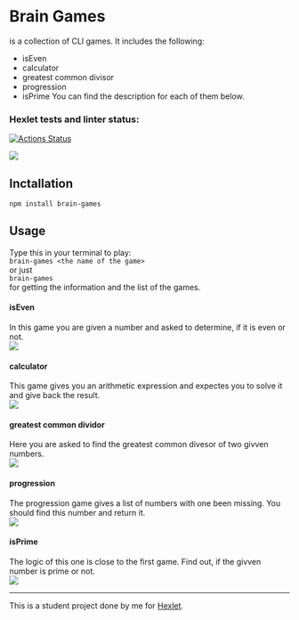 # Brain Games
is a collection of CLI games. It includes the following:
+ isEven
+ calculator
+ greatest common divisor
+ progression
+ isPrime
You can find the description for each of them below.

### Hexlet tests and linter status:
[![Actions Status](https://github.com/hdekjsne/frontend-project-44/workflows/hexlet-check/badge.svg)](https://github.com/hdekjsne/frontend-project-44/actions)

<a href="https://codeclimate.com/github/hdekjsne/frontend-project-44/maintainability"><img src="https://api.codeclimate.com/v1/badges/7bf96b8049787005daa7/maintainability" /></a>

## Inctallation
`npm install brain-games`

## Usage
Type this in your terminal to play:  
`brain-games <the name of the game>`  
or just  
`brain-games`  
for getting the information and the list of the games.

#### isEven
In this game you are given a number and asked to determine, if it is even or not.  
<a href="https://asciinema.org/a/givsH5K9E6NqdstzbjjtDfrfc" target="_blank"><img src="https://asciinema.org/a/givsH5K9E6NqdstzbjjtDfrfc.svg" /></a>

#### calculator
This game gives you an arithmetic expression and expectes you to solve it and give back the result.  
<a href="https://asciinema.org/a/0Nd3JRMhWZBIsqXnLBpEMNNqx" target="_blank"><img src="https://asciinema.org/a/0Nd3JRMhWZBIsqXnLBpEMNNqx.svg" /></a>

#### greatest common dividor
Here you are asked to find the greatest common divesor of two givven numbers.  
<a href="https://asciinema.org/a/y1DV9DL6QJwv2VKiR3WXLZ5Wu" target="_blank"><img src="https://asciinema.org/a/y1DV9DL6QJwv2VKiR3WXLZ5Wu.svg" /></a>

#### progression
The progression game gives a list of numbers with one been missing. You should find this number and return it.  
<a href="https://asciinema.org/a/v4qMi9Nv6mHlEH19yJ2dyFLip" target="_blank"><img src="https://asciinema.org/a/v4qMi9Nv6mHlEH19yJ2dyFLip.svg" /></a>

#### isPrime
The logic of this one is close to the first game. Find out, if the givven number is prime or not.  
<a href="https://asciinema.org/a/oGXwIfSuL1rjFz6KOx9UVJtnE" target="_blank"><img src="https://asciinema.org/a/oGXwIfSuL1rjFz6KOx9UVJtnE.svg" /></a>

***

This is a student project done by me for [Hexlet](https://ru.hexlet.io).
